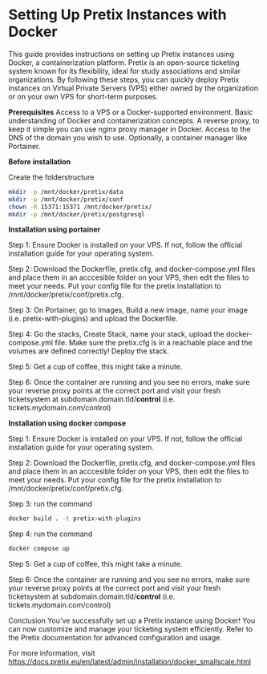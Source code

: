 # Setting Up Pretix Instances with Docker
This guide provides instructions on setting up Pretix instances using Docker, a containerization platform. Pretix is an open-source ticketing system known for its flexibility, ideal for study associations and similar organizations. By following these steps, you can quickly deploy Pretix instances on Virtual Private Servers (VPS) either owned by the organization or on your own VPS for short-term purposes.

**Prerequisites**
Access to a VPS or a Docker-supported environment.
Basic understanding of Docker and containerization concepts.
A reverse proxy, to keep it simple you can use nginx proxy manager in Docker.
Access to the DNS of the domain you wish to use.
Optionally, a container manager like Portainer.

**Before installation**

Create the folderstructure

```bash
mkdir -p /mnt/docker/pretix/data
mkdir -p /mnt/docker/pretix/conf
chown -R 15371:15371 /mnt/docker/pretix/ 
mkdir -p /mnt/docker/pretix/postgresql
```

**Installation using portainer**

Step 1: Ensure Docker is installed on your VPS. If not, follow the official installation guide for your operating system.

Step 2: Download the Dockerfile, pretix.cfg, and docker-compose.yml files and place them in an acccesible folder on your VPS, then edit the files to meet your needs. Put your config file for the pretix installation to /mnt/docker/pretix/conf/pretix.cfg.

Step 3: On Portainer, go to Images, Build a new image, name your image (i.e. pretix-with-plugins) and upload the Dockerfile.

Step 4: Go the stacks, Create Stack, name your stack, upload the docker-compose.yml file. Make sure the pretix.cfg is in a reachable place and the volumes are defined correctly! Deploy the stack.

Step 5: Get a cup of coffee, this might take a minute.

Step 6: Once the container are running and you see no errors, make sure your reverse proxy points at the correct port and visit your fresh ticketsystem at subdomain.domain.tld/**control** (i.e. tickets.mydomain.com/control)

**Installation using docker compose**

Step 1: Ensure Docker is installed on your VPS. If not, follow the official installation guide for your operating system.

Step 2: Download the Dockerfile, pretix.cfg, and docker-compose.yml files and place them in an acccesible folder on your VPS, then edit the files to meet your needs. Put your config file for the pretix installation to /mnt/docker/pretix/conf/pretix.cfg.

Step 3: run the command 
```bash
docker build . -t pretix-with-plugins
```

Step 4: run the command
```bash
docker compose up
```

Step 5: Get a cup of coffee, this might take a minute.

Step 6: Once the container are running and you see no errors, make sure your reverse proxy points at the correct port and visit your fresh ticketsystem at subdomain.domain.tld/**control** (i.e. tickets.mydomain.com/control)


Conclusion
You've successfully set up a Pretix instance using Docker! You can now customize and manage your ticketing system efficiently. Refer to the Pretix documentation for advanced configuration and usage.

For more information, visit https://docs.pretix.eu/en/latest/admin/installation/docker_smallscale.html

